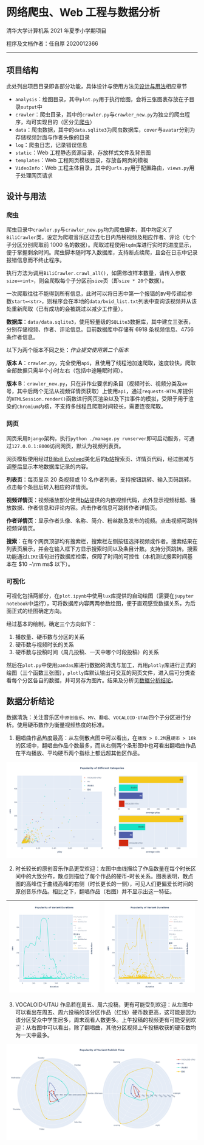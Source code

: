 # 网络爬虫、Web 工程与数据分析

清华大学计算机系 $2021$ 年夏季小学期项目

程序及文档作者：任自厚 $2020012366$

***

## 项目结构

此处列出项目目录即各部分功能，具体设计与使用方法见[设计与用法](#设计与用法)相应章节

* `analysis`：绘图目录，其中`plot.py`用于执行绘图，会将三张图表存放在子目录`output`中
* `crawler`：爬虫目录，其中的`crawler.py`与`crawler_new.py`为独立的爬虫程序，均可实现目的（区分见[爬虫](#爬虫)）
* `data`：爬虫数据，其中的`data.sqlite3`为爬虫数据库，`cover`与`avatar`分别为存储视频封面与作者头像的目录
* `log`：爬虫日志，记录错误信息
* `static`：Web 工程静态资源目录，存放样式文件及背景图
* `templates`：Web 工程网页模板目录，存放各网页的模板
* `VideoInfo`：Web 工程主体目录，其中的`urls.py`用于配置路由，`views.py`用于处理网页请求

## 设计与用法

### 爬虫

爬虫目录中`crawler.py`与`crawler_new.py`均为爬虫脚本，其中均定义了`BiliCrawler`类，设定为爬取音乐区过去七日内热榜视频及相应作者、评论（七个子分区分别爬取前 $1000$ 名的数据）。爬取过程使用`tqdm`库进行实时的进度显示，便于掌握剩余时间。爬虫脚本随时写入数据库，支持断点续爬，且会在日志中记录报错信息而不终止程序。

执行方法为调用`BiliCrawler.crawl_all()`，如需修改样本数量，请传入参数`size=<int>`，则会爬取每个子分区前`size`页（即`size * 20`个数据）。

一次爬取往往不能得到所有信息，此时可以将日志中第一个报错的`BV`号传递给参数`start=<str>`，则程序会在本地的`data/bvid_list.txt`列表中查询该视频并从该处重新爬取（已有成功的会被跳过以减少工作量）。

**数据库**：`data/data.sqlite3`，使用轻量级的`SQLite3`数据库，其中建立三张表，分别存储视频、作者、评论信息。目前数据库中存储有 $6918$ 条视频信息、$4756$ 条作者信息。

以下为两个版本不同之处：*作业提交使用第二个版本*

**版本 A**：`crawler.py`，完全使用`api`，且使用了线程池加速爬取，速度较快，爬取全部数据只需半个小时左右（包括中途睡眠时间）。

**版本 B**：`crawler_new.py`，只在非作业要求的条目（视频时长、视频分类及`av`号，其中后两个无法从视频详情页获取）上使用`api`，通过`requests-HTML`库提供的`HTMLSession.render()`函数进行网页渲染以及下拉事件的模拟，受限于用于渲染的`Chromium`内核，不支持多线程且爬取时间较长，需要连夜爬取。

### 网页

网页采用`Django`架构，执行`python ./manage.py runserver`即可启动服务，可通过`127.0.0.1:8000`访问网页，默认为视频列表页。

网页模板使用经过[Bilibili Evolved](https://github.com/the1812/Bilibili-Evolved)美化后的[b站](https://www.bilibili.com/)搜索页、详情页代码，经过删减与调整后显示本地数据库记录的内容。

**列表页**：每页显示 $20$ 条视频或 $10$ 名作者列表，支持按钮跳转、输入页码跳转。点击每个条目后转入相应的详情页。

**视频详情页**：视频播放部分使用[b站](https://www.bilibili.com/)提供的内嵌视频代码，此外显示视频标题、播放数据、作者信息和评论内容。点击作者信息可跳转作者详情页。

**作者详情页**：显示作者头像、名称、简介、粉丝数及发布的视频。点击视频可跳转视频详情页。

**搜索**：在每个网页顶部均有搜索栏，搜索栏左侧按钮选择视频或作者。搜索结果在列表页展示，并会在输入框下方显示搜索时间以及条目计数。支持分页跳转。搜索功能通过`LIKE`语句进行数据库检索，保障了时间的可控性（本机测试搜索时间基本在 $10 ~\rm ms$ 以下）。

### 可视化

可视化包括两部分，在`plot.ipynb`中使用`lux`库提供的自动绘图（需要在`jupyter notebook`中运行），可将数据库内容两两参数绘图，便于直观感受数据关系，为后面正式的绘图确定方向。

经过基本的绘制，确定三个方向如下：

1. 播放量、硬币数与分区的关系
2. 硬币数与视频时长的关系
3. 硬币数与投稿时间（周几投稿、一天中哪个时段投稿）的关系

然后在`plot.py`中使用`pandas`库进行数据的清洗与加工，再用`plotly`库进行正式的绘图（三个函数三张图），`plotly`库默认输出可交互的网页文件，进入后可分类查看每个分区各自的数据，并可另存为图片。结果及分析见[数据分析结论](#数据分析结论)。

## 数据分析结论

数据清洗：关注音乐区中`原创音乐`、`MV`、`翻唱`、`VOCALOID·UTAU`四个子分区进行分析。使用硬币数作为衡量视频热度的标准。

1. 翻唱曲作品热度最高：从左侧散点图中可以看出，在`播放 > 0.2M`且`硬币 > 10k`的区域中，翻唱曲作品个数最多，而从右侧两个条形图中也可看出翻唱曲作品在平均播放、平均硬币两个指标上都远超其他区作品。

![](./img/01_category.png)

2. 时长较长的原创音乐作品更受欢迎：左图中曲线描绘了作品数量在每个时长区间中的大致分布，散点则描绘了每个作品的硬币-时长关系。图表表明，散点图的高峰位于曲线高峰的右侧（时长更长的一侧），可见人们更偏爱长时间的原创音乐作品。相比之下，翻唱作品（右图）并不显示出这一特征。

| ![](./img/02_duration.png) | ![](./img/02_duration_2.png) |
| -------------------------- | ---------------------------- |

3. VOCALOID·UTAU 作品若在周五、周六投稿，更有可能受到欢迎：从左图中可以看出在周五、周六投稿的该分区作品（红线）硬币数更高，这可能是因为该分区受众中学生居多，周末观看人数更多。上午投稿的视频更有可能受到欢迎：从右图中可以看出，除了翻唱曲，其他分区视频上午投稿收获的硬币数均为一天中最多。

![](./img/03_pub_time.png)
